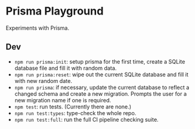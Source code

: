 # Prisma Playground

Experiments with Prisma.

## Dev

-   `npm run prisma:init`: setup prisma for the first time, create a SQLite database file and fill it with random data.
-   `npm run prisma:reset`: wipe out the current SQLite database and fill it with new random date.
-   `npm run prisma`: if necessary, update the current database to reflect a changed schema and create a new migration. Prompts the user for a new migration name if one is required.
-   `npm test`: run tests. (Currently there are none.)
-   `npm run test:types`: type-check the whole repo.
-   `npm run test:full`: run the full CI pipeline checking suite.
